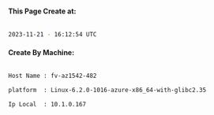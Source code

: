
   
#### This Page Create at:

```bash

2023-11-21 - 16:12:54 UTC

```

#### Create By Machine:

```bash

Host Name : fv-az1542-482

platform  : Linux-6.2.0-1016-azure-x86_64-with-glibc2.35

Ip Local  : 10.1.0.167

```

